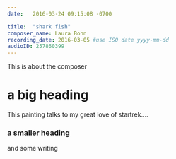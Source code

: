 ```yaml
---
date:   2016-03-24 09:15:08 -0700

title:  "shark fish"
composer_name: Laura Bohn
recording_date: 2016-03-05 #use ISO date yyyy-mm-dd
audioID: 257860399
---
```


This is about the composer

# a big heading

This painting talks to my great love of startrek....

### a smaller heading

and some writing